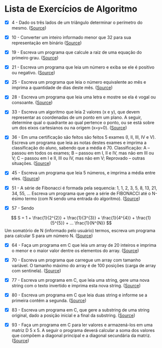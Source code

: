 # Lista de Exercícios de Algoritmo
- [x] 4 - Dado os três lados de um triângulo determinar o perímetro do mesmo. ([Source](src/exercicio4.java))

- [x] 10 - Converter um inteiro informado menor que 32 para sua representação em binário ([Source](src/exercicio10.java))

- [x] 19 - Escreva um programa que calcule a raiz de uma equação do primeiro grau. ([Source](src/exercicio19.java))

- [x] 21 - Escreva um programa que leia um número e exiba se ele é positivo ou negativo. ([Source](src/exercicio21.java))

- [x] 25 - Escreva um programa que leia o número equivalente ao mês e imprima a quantidade de dias deste mês. ([Source](src/exercicio25.java))

- [x] 28 - Escreva um programa que leia uma letra e mostre se ela é vogal ou consoante. ([Source](src/exercicio28.java))

- [x] 33 - Escreva um algoritmo que leia 2 valores (x e y), que devem representar as coordenadas de um ponto em um plano. A seguir, determine qual o quadrante ao qual pertence o ponto, ou se está sobre um dos eixos cartesianos ou na origem (x=y=0). ([Source](src/exercicio33.java))

- [x] 36 - Em uma certificação são feitos são feitos 5 exames (I, II, III, IV e V). Escreva um programa que leia as notas destes exames e imprima a classificação do aluno, sabendo que a média é 70. Classificação: A – passou em todos os exames; B – passou em I, II e IV, mas não em III ou V; C – passou em I e II, III ou IV, mas não em V; Reprovado – outras situações. ([Source](src/exercicio36.java))

- [x] 45 - Escreva um programa que leia 5 números, e imprima a média entre eles. ([Source](src/exercicio45.java))

- [x] 51 - A série de Fibonacci é formada pela sequencia: 1, 1, 2, 3, 5, 8, 13, 21, 34, 55, ...
Escreva um programa que gere a série de FIBONACCI até o N-ésimo termo (com N sendo uma entrada do algoritmo). ([Source](src/exercicio51.java))

- [x] 57 - Sendo

$$ S = 1 + \frac{1}{2^{2}} + \frac{1}{3^{3}} + \frac{1}{4^{4}} + \frac{1}{5^{5}} + ... \frac{1}{N^{N}} $$
Um somatório de N (informado pelo usuário) termos, escreva um programa para calcular S para um número N. ([Source](src/exercicio57.java))

- [x] 64 - Faça um programa em C que leia um array de 20 inteiros e imprima o menor e o maior valor dentre os elementos do array. ([Source](src/exercicio64.java)) 

- [x] 70 - Escreva um programa que carregue um array com tamanho variável. O tamanho máximo do array é de 100 posições (carga de array com sentinela). ([Source](src/exercicio70.java))

- [x] 77 - Escreva um programa em C, que leia uma string, gere uma nova string com o texto invertido e imprima esta nova string. ([Source](src/exercicio77.java))

- [x] 80 - Escreva um programa em C que leia duas string e informe se a primeira contém a segunda. ([Source](src/exercicio80.java))

- [x] 83 - Escreva um programa em C, que gere a substring de uma string original, dado a posição inicial e a final da substring. ([Source](src/exercicio83.java))

- [x] 93 - Faça um programa em C para ler valores e armazená-los em uma matriz D 5 x 5. A seguir o programa deverá calcular a soma dos valores que compõem a diagonal principal e a diagonal secundária da matriz. ([Source](src/exercicio93.java))